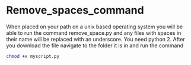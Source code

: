# Remove_spaces_command
When placed on your path on a unix based operating system you will be able to run the command remove_space.py and
any files with spaces in their name will be replaced with an underscore. You need python 2. 
After you download the file navigate to the folder it is in and run the command 
```bash
chmod +x myscript.py
```
